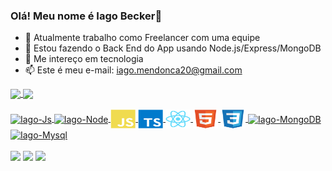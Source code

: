 ### Olá! Meu nome é Iago Becker👋


- 🔭 Atualmente trabalho como Freelancer com uma equipe
- 🌱 Estou fazendo o Back End do App usando Node.js/Express/MongoDB
- 👯 Me intereço em tecnologia 
- 📫 Este é meu e-mail: iago.mendonca20@gmail.com
<div>
<a href="https://github.com/darkbecker4-97?tab=stars">
  <img height="180em" align="center" src="https://github-readme-stats.vercel.app/api?username=darkbecker4-97&theme=github_dark&show_icons=true"/>
</a>
  <a href ="https://github.com/darkbecker4-97/github-readme-stats"><img height="180em" align="center" src="https://github-readme-stats.vercel.app/api/top-langs/?username=darkbecker4-97&layout=compact&theme=github_dark">
</div>
<br>
<!-- COMENTADO!!! <a href="https://github.com/darkbecker4-97?tab=repositories">
  <img align="center" src="https://github-readme-stats.vercel.app/api/pin/?username=darkbecker4-97&repo=OLX-Project-Node&theme=dark&show_icons=true"/>
</a>-->
  
<div style="display: inline_block">
  <img align="center" alt="Iago-Js" height="30" width="40" src="https://cdn.jsdelivr.net/gh/devicons/devicon/icons/nestjs/nestjs-plain.svg"/>
  <img align="center" alt="Iago-Node" height="30" width="40" src="https://cdn.jsdelivr.net/gh/devicons/devicon/icons/nodejs/nodejs-original.svg">
  <img align="center" alt="Iago-Js" height="30" width="40" src="https://raw.githubusercontent.com/devicons/devicon/master/icons/javascript/javascript-plain.svg">
  <img align="center" alt="Iago-Ts" height="30" width="40" src="https://raw.githubusercontent.com/devicons/devicon/master/icons/typescript/typescript-plain.svg">
  <img align="center" alt="Iago-React" height="30" width="40" src="https://raw.githubusercontent.com/devicons/devicon/master/icons/react/react-original.svg">
  <img align="center" alt="Iago-HTML" height="30" width="40" src="https://raw.githubusercontent.com/devicons/devicon/master/icons/html5/html5-original.svg">
  <img align="center" alt="Iago-CSS" height="30" width="40" src="https://raw.githubusercontent.com/devicons/devicon/master/icons/css3/css3-original.svg">
  <img align="center" alt="Iago-MongoDB" height="30" width="40" src="https://cdn.jsdelivr.net/gh/devicons/devicon/icons/mongodb/mongodb-original.svg">
  <img align="center" alt="Iago-Mysql" height="30" width="40" src="https://cdn.jsdelivr.net/gh/devicons/devicon/icons/mysql/mysql-original.svg">
</div>
<br>
<div>
  <a href = "https://www.linkedin.com/in/iago-mendon%C3%A7a-1897461a8/" target"_blank"><img src="https://img.shields.io/badge/LinkedIn-0077B5?style=for-the-badge&logo=linkedin&logoColor=white" target"_blank"></a>
  <a href = "mailto:iago.mendonca20@gmail.com" target"_blank"><img src="https://img.shields.io/badge/Gmail-D14836?style=for-the-badge&logo=gmail&logoColor=white" target"_blank"></a>
  <a href = "https://wa.me/5555999789739?text=Ol%C3%A1+Iago%2C+vim+pelo+seu+GitHub." target"_blank"><img src="https://img.shields.io/badge/WhatsApp-25D366?style=for-the-badge&logo=whatsapp&logoColor=white" target"_blank"></a>
</div>

<!-- ![Snake animation](https://github.com/darkbecker4-97/darkbecker4-97/blob/output/github-contribution-grid-snake.svg)-->
  
